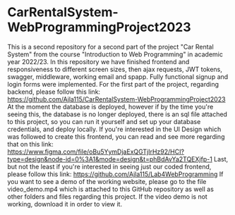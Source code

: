 # CarRentalSystem-WebProgrammingProject2023
This is a second repository for a second part of the project "Car Rental System"  from the course "Introduction to Web Programming" in academic year 2022/23. 
In this repository we have finished frontend and responsiveness to different screen sizes, then ajax requests, JWT tokens, swagger, middleware, working email and spapp. Fully functional signup and login forms were implemented.
For the first part of the project, regarding backend, please follow this link: https://github.com/Ajla115/CarRentalSystem-WebProgrammingProject2023
At the moment the database is deployed, however if by the time you're seeing this, the database is no longer deployed, there is an sql file attached to this project, so you can run it yourself and set up your database credentials, and deploy locally.
If you're interested in the UI Design which was followed to create this frontend, you can read and see more regarding that on this link: https://www.figma.com/file/oBu5YymDjaExQGTjIrHz92/HCI?type=design&node-id=0%3A1&mode=design&t=phBdAvYa2TQEXjfp-1
Last, but not the least if you're interested in seeing just our coded frontend, please follow this link:
https://github.com/Ajla115/Lab4WebProgramming 
If you want to see a demo of the working website, please go to the file video_demo.mp4 which is attached to this GitHub repository as well as other folders and files regarding this project. If the video demo is not working, download it in order to view it.